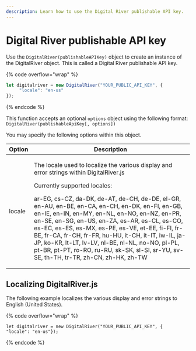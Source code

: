 ```yaml
---
description: Learn how to use the Digital River publishable API key.
---
```


# Digital River publishable API key

Use the `DigitalRiver(publishableAPIKey)` object to create an instance of the DigitalRiver object. This is called a Digital River publishable API key.

{% code overflow="wrap" %}
```javascript
let digitalriver = new DigitalRiver("YOUR_PUBLIC_API_KEY", {
     "locale": "en-us"
});
```
{% endcode %}

This function accepts an optional `options` object using the following format: `DigitalRiver(publishableApiKey[, options])`

You may specify the following options within this object.

| Option | Description                                                                                                                                                                                                                                                                                                                                                                                                                                                                                                                                                                                             |
| ------ | ------------------------------------------------------------------------------------------------------------------------------------------------------------------------------------------------------------------------------------------------------------------------------------------------------------------------------------------------------------------------------------------------------------------------------------------------------------------------------------------------------------------------------------------------------------------------------------------------------- |
| locale | <p>The locale used to localize the various display and error strings within DigitalRiver.js</p><p>Currently supported locales:</p><p>ar-EG, cs-CZ, da-DK, de-AT, de-CH, de-DE, el-GR, en-AU, en-BE, en-CA, en-CH, en-DK, en-FI, en-GB, en-IE, en-IN, en-MY, en-NL, en-NO, en-NZ, en-PR, en-SE, en-SG, en-US, en-ZA, es-AR, es-CL, es-CO, es-EC, es-ES, es-MX, es-PE, es-VE, et-EE, fi-FI, fr-BE, fr-CA, fr-CH, fr-FR, hu-HU, it-CH, it-IT, iw-IL, ja-JP, ko-KR, lt-LT, lv-LV, nl-BE, nl-NL, no-NO, pl-PL, pt-BR, pt-PT, ro-RO, ru-RU, sk-SK, sl-SI, sr-YU, sv-SE, th-TH, tr-TR, zh-CN, zh-HK, zh-TW</p> |

## Localizing DigitalRiver.js

‌The following example localizes the various display and error strings to English (United States).

{% code overflow="wrap" %}
```
let digitalriver = new DigitalRiver("YOUR_PUBLIC_API_KEY", {     "locale": "en-us"});
```
{% endcode %}

‌
